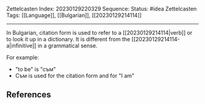 Zettelcasten Index: 20230129220329
Sequence:
Status: #idea
Zettelcasten Tags: [[Language]], [[Bulgarian]], [[20230129214114]]

---

In Bulgarian, citation form is used to refer to a [[20230129214114|verb]] or to look it up in a dictionary. It is different from the [[20230129214114-a|infinitive]] in a grammatical sense.

For example:
- "to be" is "съм"
- Съм is used for the citation form and for "I am"

## References